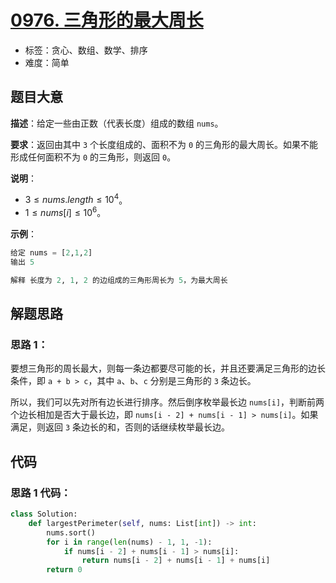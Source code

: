 # [0976. 三角形的最大周长](https://leetcode.cn/problems/largest-perimeter-triangle/)

- 标签：贪心、数组、数学、排序
- 难度：简单

## 题目大意

**描述**：给定一些由正数（代表长度）组成的数组 `nums`。

**要求**：返回由其中 `3` 个长度组成的、面积不为 `0` 的三角形的最大周长。如果不能形成任何面积不为 `0` 的三角形，则返回 `0`。

**说明**：

- $3 \le nums.length \le 10^4$。
- $1 \le nums[i] \le 10^6$。

**示例**：

```Python
给定 nums = [2,1,2]
输出 5

解释 长度为 2, 1, 2 的边组成的三角形周长为 5，为最大周长
```

## 解题思路

### 思路 1：

要想三角形的周长最大，则每一条边都要尽可能的长，并且还要满足三角形的边长条件，即 `a + b > c`，其中 `a`、`b`、`c` 分别是三角形的 `3` 条边长。

所以，我们可以先对所有边长进行排序。然后倒序枚举最长边 `nums[i]`，判断前两个边长相加是否大于最长边，即 `nums[i - 2] + nums[i - 1] > nums[i]`。如果满足，则返回 `3` 条边长的和，否则的话继续枚举最长边。

## 代码

### 思路 1 代码：

```Python
class Solution:
    def largestPerimeter(self, nums: List[int]) -> int:
        nums.sort()
        for i in range(len(nums) - 1, 1, -1):
            if nums[i - 2] + nums[i - 1] > nums[i]:
                return nums[i - 2] + nums[i - 1] + nums[i]
        return 0
```

